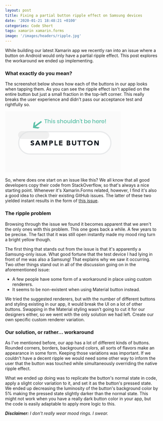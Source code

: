 ```yaml
---
layout: post
title: Fixing a partial button ripple effect on Samsung devices
date: '2020-01-21 18:48:21 +0100'
categories: Code Short
tags: xamarin xamarin.forms
image: '/images/headers/ripple.jpg'
---
```

While building our latest Xamarin app we recently ran into an issue where a button on Android would only have a partial ripple effect. This post explores the workaround we ended up implementing.  

### What exactly do you mean?

The screenshot below shows how each of the buttons in our app looks when tapping them. As you can see the ripple effect isn't applied on the entire button but just a small fraction in the top-left corner. This really breaks the user experience and didn't pass our acceptance test and rightfully so.

![Strange partial ripple effect](/images/posts/image-43.png)

So, where does one start on an issue like this? We all know that all good developers copy their code from StackOverflow, so that's always a nice starting point. Whenever it's Xamarin.Forms related, however, I find it's also a good idea to check their existing GitHub issues. The latter of these two yielded instant results in the form of [this issue](https://github.com/xamarin/Xamarin.Forms/issues/2096).

### The ripple problem

Browsing through the issue we found it becomes apparent that we aren't the only ones with this problem. This one goes back a while. A few years to be precise. The fact that it was still open instantly made my mood ring turn a bright yellow though.

The first thing that stands out from the issue is that it's apparently a Samsung-only issue. What good fortune that the test device I had lying in front of me was also a Samsung! That explains why we saw it occurring. Two other things stand out in all of the discussion going on in the aforementioned issue:

*   A few people have some form of a workaround in place using custom renderers.
*   It seems to be non-existent when using Material button instead.

We tried the suggested renderers, but with the number of different buttons and styling existing in our app, it would break the UI on a lot of other buttons. Swapping in the Material styling wasn't going to cut it for our designers either, so we went with the only solution we had left. Create our own specific custom renderer variation.

### Our solution, or rather... workaround

As I've mentioned before, our app has a lot of different kinds of buttons. Rounded corners, borders, background colors, all sorts of flavors make an appearance in some form. Keeping those variations was important. If we couldn't have a decent ripple we would need some other way to inform the user that the button was touched while simultaneously overriding the native ripple effect.

What we ended up doing was to replicate the button's normal state in code, apply a slight color variation to it, and set it as the button's pressed state. We ended up decreasing the luminosity of the button's background color by 5% making the pressed state slightly darker than the normal state. This might not work when you have a really dark button color in your app, but the code is easily adaptable to apply more logic to this.

<script src="https://gist.github.com/sthewissen/2f54227793c8a512fefae6b779d18b28.js"></script>

_**Disclaimer:** I don't really wear mood rings. I swear._